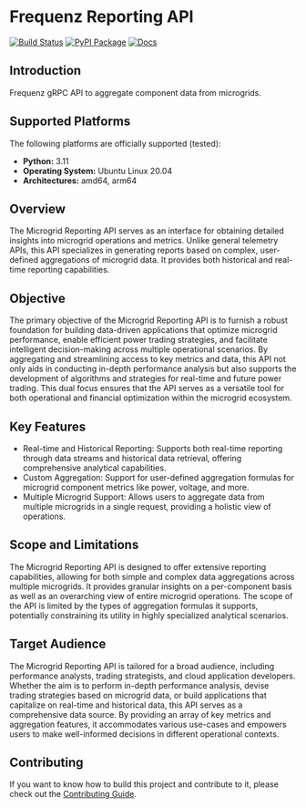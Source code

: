 # Frequenz Reporting API

[![Build Status](https://github.com/frequenz-floss/frequenz-api-reporting/actions/workflows/ci.yaml/badge.svg)](https://github.com/frequenz-floss/frequenz-api-reporting/actions/workflows/ci.yaml)
[![PyPI Package](https://img.shields.io/pypi/v/frequenz-api-reporting)](https://pypi.org/project/frequenz-api-reporting/)
[![Docs](https://img.shields.io/badge/docs-latest-informational)](https://frequenz-floss.github.io/frequenz-api-reporting/)

## Introduction

Frequenz gRPC API to aggregate component data from microgrids.

## Supported Platforms

The following platforms are officially supported (tested):

- **Python:** 3.11
- **Operating System:** Ubuntu Linux 20.04
- **Architectures:** amd64, arm64

## Overview
The Microgrid Reporting API serves as an interface for obtaining detailed insights into
microgrid operations and metrics. Unlike general telemetry APIs, this API specializes in
generating reports based on complex, user-defined aggregations of microgrid data. It
provides both historical and real-time reporting capabilities.

## Objective
The primary objective of the Microgrid Reporting API is to furnish a robust foundation for
building data-driven applications that optimize microgrid performance, enable efficient
power trading strategies, and facilitate intelligent decision-making across multiple
operational scenarios. By aggregating and streamlining access to key metrics and data,
this API not only aids in conducting in-depth performance analysis but also supports the
development of algorithms and strategies for real-time and future power trading. This dual
focus ensures that the API serves as a versatile tool for both operational and financial
optimization within the microgrid ecosystem.

## Key Features
- Real-time and Historical Reporting: Supports both real-time reporting through data
   streams and historical data retrieval, offering comprehensive analytical capabilities.
- Custom Aggregation: Support for user-defined aggregation formulas for microgrid
   component metrics like power, voltage, and more.
- Multiple Microgrid Support: Allows users to aggregate data from multiple microgrids
   in a single request, providing a holistic view of operations.

## Scope and Limitations
The Microgrid Reporting API is designed to offer extensive reporting capabilities, allowing
for both simple and complex data aggregations across multiple microgrids. It provides
granular insights on a per-component basis as well as an overarching view of entire microgrid
operations.  The scope of the API is limited by the types of aggregation formulas it supports,
potentially constraining its utility in highly specialized analytical scenarios.

## Target Audience
The Microgrid Reporting API is tailored for a broad audience, including performance analysts,
trading strategists, and cloud application developers. Whether the aim is to perform in-depth
performance analysis, devise trading strategies based on microgrid data, or build applications
that capitalize on real-time and historical data, this API serves as a comprehensive data source.
By providing an array of key metrics and aggregation features, it accommodates various
use-cases and empowers users to make well-informed decisions in different operational
contexts.

## Contributing

If you want to know how to build this project and contribute to it, please
check out the [Contributing Guide](CONTRIBUTING.md).
